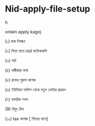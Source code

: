 # Nid-apply-file-setup
h

onlain apply kagoj 


(১) জন্ম নিবন্ধন

(২) পিতা মাতা nid ফটোককপি

(৩) পর্চা

(৪) অঙ্গীকার নামা

(৫) রক্তের গুরুফ কাগজ

(৬) ইউনিয়ন অফিস থেকে নতুন ভোটার প্রত্রয়ন

(৭) নাগরিক্ত সনদ

(9) বিদুৎ বিল

(১০) tax কাগজ [ পিতার নামে]
